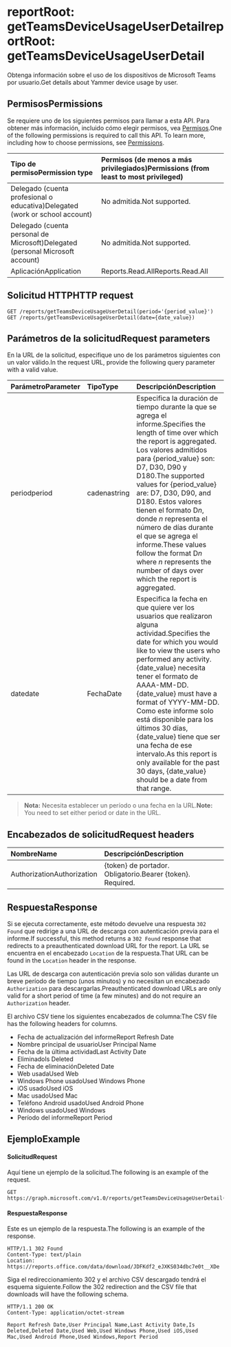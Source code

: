 # <a name="reportroot-getteamsdeviceusageuserdetail"></a><span data-ttu-id="9aa38-101">reportRoot: getTeamsDeviceUsageUserDetail</span><span class="sxs-lookup"><span data-stu-id="9aa38-101">reportRoot: getTeamsDeviceUsageUserDetail</span></span>

<span data-ttu-id="9aa38-102">Obtenga información sobre el uso de los dispositivos de Microsoft Teams por usuario.</span><span class="sxs-lookup"><span data-stu-id="9aa38-102">Get details about Yammer device usage by user.</span></span>

## <a name="permissions"></a><span data-ttu-id="9aa38-103">Permisos</span><span class="sxs-lookup"><span data-stu-id="9aa38-103">Permissions</span></span>

<span data-ttu-id="9aa38-p101">Se requiere uno de los siguientes permisos para llamar a esta API. Para obtener más información, incluido cómo elegir permisos, vea [Permisos](../../../concepts/permissions_reference.md).</span><span class="sxs-lookup"><span data-stu-id="9aa38-p101">One of the following permissions is required to call this API. To learn more, including how to choose permissions, see [Permissions](../../../concepts/permissions_reference.md).</span></span>

| <span data-ttu-id="9aa38-106">Tipo de permiso</span><span class="sxs-lookup"><span data-stu-id="9aa38-106">Permission type</span></span>                        | <span data-ttu-id="9aa38-107">Permisos (de menos a más privilegiados)</span><span class="sxs-lookup"><span data-stu-id="9aa38-107">Permissions (from least to most privileged)</span></span> |
| :------------------------------------- | :--------------------------------------- |
| <span data-ttu-id="9aa38-108">Delegado (cuenta profesional o educativa)</span><span class="sxs-lookup"><span data-stu-id="9aa38-108">Delegated (work or school account)</span></span>     | <span data-ttu-id="9aa38-109">No admitida.</span><span class="sxs-lookup"><span data-stu-id="9aa38-109">Not supported.</span></span>                           |
| <span data-ttu-id="9aa38-110">Delegado (cuenta personal de Microsoft)</span><span class="sxs-lookup"><span data-stu-id="9aa38-110">Delegated (personal Microsoft account)</span></span> | <span data-ttu-id="9aa38-111">No admitida.</span><span class="sxs-lookup"><span data-stu-id="9aa38-111">Not supported.</span></span>                           |
| <span data-ttu-id="9aa38-112">Aplicación</span><span class="sxs-lookup"><span data-stu-id="9aa38-112">Application</span></span>                            | <span data-ttu-id="9aa38-113">Reports.Read.All</span><span class="sxs-lookup"><span data-stu-id="9aa38-113">Reports.Read.All</span></span>                         |

## <a name="http-request"></a><span data-ttu-id="9aa38-114">Solicitud HTTP</span><span class="sxs-lookup"><span data-stu-id="9aa38-114">HTTP request</span></span>

<!-- { "blockType": "ignored" } -->

```http
GET /reports/getTeamsDeviceUsageUserDetail(period='{period_value}')
GET /reports/getTeamsDeviceUsageUserDetail(date={date_value})
```

## <a name="request-parameters"></a><span data-ttu-id="9aa38-115">Parámetros de la solicitud</span><span class="sxs-lookup"><span data-stu-id="9aa38-115">Request parameters</span></span>

<span data-ttu-id="9aa38-116">En la URL de la solicitud, especifique uno de los parámetros siguientes con un valor válido.</span><span class="sxs-lookup"><span data-stu-id="9aa38-116">In the request URL, provide the following query parameter with a valid value.</span></span>

| <span data-ttu-id="9aa38-117">Parámetro</span><span class="sxs-lookup"><span data-stu-id="9aa38-117">Parameter</span></span> | <span data-ttu-id="9aa38-118">Tipo</span><span class="sxs-lookup"><span data-stu-id="9aa38-118">Type</span></span>   | <span data-ttu-id="9aa38-119">Descripción</span><span class="sxs-lookup"><span data-stu-id="9aa38-119">Description</span></span>                              |
| :-------- | :----- | :--------------------------------------- |
| <span data-ttu-id="9aa38-120">period</span><span class="sxs-lookup"><span data-stu-id="9aa38-120">period</span></span>    | <span data-ttu-id="9aa38-121">cadena</span><span class="sxs-lookup"><span data-stu-id="9aa38-121">string</span></span> | <span data-ttu-id="9aa38-122">Especifica la duración de tiempo durante la que se agrega el informe.</span><span class="sxs-lookup"><span data-stu-id="9aa38-122">Specifies the length of time over which the report is aggregated.</span></span> <span data-ttu-id="9aa38-123">Los valores admitidos para {period_value} son: D7, D30, D90 y D180.</span><span class="sxs-lookup"><span data-stu-id="9aa38-123">The supported values for {period_value} are: D7, D30, D90, and D180.</span></span> <span data-ttu-id="9aa38-124">Estos valores tienen el formato D*n*, donde *n* representa el número de días durante el que se agrega el informe.</span><span class="sxs-lookup"><span data-stu-id="9aa38-124">These values follow the format D*n* where *n* represents the number of days over which the report is aggregated.</span></span> |
| <span data-ttu-id="9aa38-125">date</span><span class="sxs-lookup"><span data-stu-id="9aa38-125">date</span></span>      | <span data-ttu-id="9aa38-126">Fecha</span><span class="sxs-lookup"><span data-stu-id="9aa38-126">Date</span></span>   | <span data-ttu-id="9aa38-127">Especifica la fecha en que quiere ver los usuarios que realizaron alguna actividad.</span><span class="sxs-lookup"><span data-stu-id="9aa38-127">Specifies the date for which you would like to view the users who performed any activity.</span></span> <span data-ttu-id="9aa38-128">{date_value} necesita tener el formato de AAAA-MM-DD.</span><span class="sxs-lookup"><span data-stu-id="9aa38-128">{date_value} must have a format of YYYY-MM-DD.</span></span> <span data-ttu-id="9aa38-129">Como este informe solo está disponible para los últimos 30 días, {date_value} tiene que ser una fecha de ese intervalo.</span><span class="sxs-lookup"><span data-stu-id="9aa38-129">As this report is only available for the past 30 days, {date_value} should be a date from that range.</span></span> |

> <span data-ttu-id="9aa38-130">**Nota:** Necesita establecer un período o una fecha en la URL.</span><span class="sxs-lookup"><span data-stu-id="9aa38-130">**Note:** You need to set either period or date in the URL.</span></span>

## <a name="request-headers"></a><span data-ttu-id="9aa38-131">Encabezados de solicitud</span><span class="sxs-lookup"><span data-stu-id="9aa38-131">Request headers</span></span>

| <span data-ttu-id="9aa38-132">Nombre</span><span class="sxs-lookup"><span data-stu-id="9aa38-132">Name</span></span>          | <span data-ttu-id="9aa38-133">Descripción</span><span class="sxs-lookup"><span data-stu-id="9aa38-133">Description</span></span>               |
| :------------ | :------------------------ |
| <span data-ttu-id="9aa38-134">Authorization</span><span class="sxs-lookup"><span data-stu-id="9aa38-134">Authorization</span></span> | <span data-ttu-id="9aa38-p104">{token} de portador. Obligatorio.</span><span class="sxs-lookup"><span data-stu-id="9aa38-p104">Bearer {token}. Required.</span></span> |

## <a name="response"></a><span data-ttu-id="9aa38-137">Respuesta</span><span class="sxs-lookup"><span data-stu-id="9aa38-137">Response</span></span>

<span data-ttu-id="9aa38-138">Si se ejecuta correctamente, este método devuelve una respuesta `302 Found` que redirige a una URL de descarga con autenticación previa para el informe.</span><span class="sxs-lookup"><span data-stu-id="9aa38-138">If successful, this method returns a `302 Found` response that redirects to a preauthenticated download URL for the report.</span></span> <span data-ttu-id="9aa38-139">La URL se encuentra en el encabezado `Location` de la respuesta.</span><span class="sxs-lookup"><span data-stu-id="9aa38-139">That URL can be found in the `Location` header in the response.</span></span>

<span data-ttu-id="9aa38-140">Las URL de descarga con autenticación previa solo son válidas durante un breve período de tiempo (unos minutos) y no necesitan un encabezado `Authorization` para descargarlas.</span><span class="sxs-lookup"><span data-stu-id="9aa38-140">Preauthenticated download URLs are only valid for a short period of time (a few minutes) and do not require an `Authorization` header.</span></span>

<span data-ttu-id="9aa38-141">El archivo CSV tiene los siguientes encabezados de columna:</span><span class="sxs-lookup"><span data-stu-id="9aa38-141">The CSV file has the following headers for columns.</span></span>

- <span data-ttu-id="9aa38-142">Fecha de actualización del informe</span><span class="sxs-lookup"><span data-stu-id="9aa38-142">Report Refresh Date</span></span>
- <span data-ttu-id="9aa38-143">Nombre principal de usuario</span><span class="sxs-lookup"><span data-stu-id="9aa38-143">User Principal Name</span></span>
- <span data-ttu-id="9aa38-144">Fecha de la última actividad</span><span class="sxs-lookup"><span data-stu-id="9aa38-144">Last Activity Date</span></span>
- <span data-ttu-id="9aa38-145">Eliminado</span><span class="sxs-lookup"><span data-stu-id="9aa38-145">Is Deleted</span></span>
- <span data-ttu-id="9aa38-146">Fecha de eliminación</span><span class="sxs-lookup"><span data-stu-id="9aa38-146">Deleted Date</span></span>
- <span data-ttu-id="9aa38-147">Web usada</span><span class="sxs-lookup"><span data-stu-id="9aa38-147">Used Web</span></span>
- <span data-ttu-id="9aa38-148">Windows Phone usado</span><span class="sxs-lookup"><span data-stu-id="9aa38-148">Used Windows Phone</span></span>
- <span data-ttu-id="9aa38-149">iOS usado</span><span class="sxs-lookup"><span data-stu-id="9aa38-149">Used iOS</span></span>
- <span data-ttu-id="9aa38-150">Mac usado</span><span class="sxs-lookup"><span data-stu-id="9aa38-150">Used Mac</span></span>
- <span data-ttu-id="9aa38-151">Teléfono Android usado</span><span class="sxs-lookup"><span data-stu-id="9aa38-151">Used Android Phone</span></span>
- <span data-ttu-id="9aa38-152">Windows usado</span><span class="sxs-lookup"><span data-stu-id="9aa38-152">Used Windows</span></span>
- <span data-ttu-id="9aa38-153">Período del informe</span><span class="sxs-lookup"><span data-stu-id="9aa38-153">Report Period</span></span>

## <a name="example"></a><span data-ttu-id="9aa38-154">Ejemplo</span><span class="sxs-lookup"><span data-stu-id="9aa38-154">Example</span></span>

#### <a name="request"></a><span data-ttu-id="9aa38-155">Solicitud</span><span class="sxs-lookup"><span data-stu-id="9aa38-155">Request</span></span>

<span data-ttu-id="9aa38-156">Aquí tiene un ejemplo de la solicitud.</span><span class="sxs-lookup"><span data-stu-id="9aa38-156">The following is an example of the request.</span></span>

<!-- {
  "blockType": "request",
  "name": "reportroot_getteamsdeviceusageuserdetail"
}-->

```http
GET https://graph.microsoft.com/v1.0/reports/getTeamsDeviceUsageUserDetail(period='D7')
```

#### <a name="response"></a><span data-ttu-id="9aa38-157">Respuesta</span><span class="sxs-lookup"><span data-stu-id="9aa38-157">Response</span></span>

<span data-ttu-id="9aa38-158">Este es un ejemplo de la respuesta.</span><span class="sxs-lookup"><span data-stu-id="9aa38-158">The following is an example of the response.</span></span>

<!-- { "blockType": "ignored" } --> 

```http
HTTP/1.1 302 Found
Content-Type: text/plain
Location: https://reports.office.com/data/download/JDFKdf2_eJXKS034dbc7e0t__XDe
```

<span data-ttu-id="9aa38-159">Siga el redireccionamiento 302 y el archivo CSV descargado tendrá el esquema siguiente.</span><span class="sxs-lookup"><span data-stu-id="9aa38-159">Follow the 302 redirection and the CSV file that downloads will have the following schema.</span></span>

<!-- {
  "blockType": "response",
  "truncated": true,
  "@odata.type": "stream"
} -->

```http
HTTP/1.1 200 OK
Content-Type: application/octet-stream

Report Refresh Date,User Principal Name,Last Activity Date,Is Deleted,Deleted Date,Used Web,Used Windows Phone,Used iOS,Used Mac,Used Android Phone,Used Windows,Report Period
```
